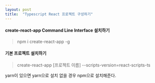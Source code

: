 ```yaml
---
layout: post
title:  "Typescript React 프로젝트 구성하기"
---
```

#### create-react-app Command Line Interface 설치하기

> npm i create-react-app -g



#### 기본 프로젝트 설치하기

> create-react-app [프로젝트 이름] --scripts-version\=react-scripts-ts

yarn이 있으면 yarn으로 설치 없을 경우 npm으로 설치해준다.
